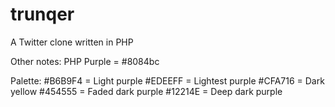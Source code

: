 # trunqer
A Twitter clone written in PHP

Other notes:
PHP Purple = #8084bc

Palette:
#B6B9F4 = Light purple
#EDEEFF = Lightest purple
#CFA716 = Dark yellow
#454555 = Faded dark purple
#12214E = Deep dark purple